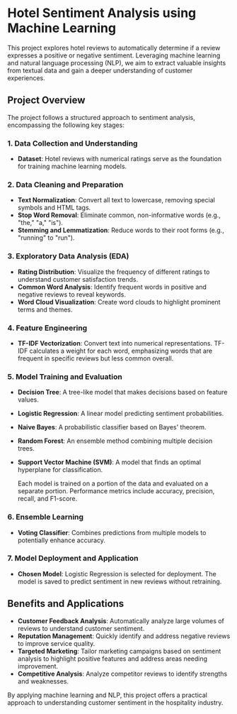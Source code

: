 # Hotel Sentiment Analysis using Machine Learning

This project explores hotel reviews to automatically determine if a review expresses a positive or negative sentiment. Leveraging machine learning and natural language processing (NLP), we aim to extract valuable insights from textual data and gain a deeper understanding of customer experiences.

## Project Overview

The project follows a structured approach to sentiment analysis, encompassing the following key stages:

### 1. Data Collection and Understanding
- **Dataset**: Hotel reviews with numerical ratings serve as the foundation for training machine learning models.

### 2. Data Cleaning and Preparation
- **Text Normalization**: Convert all text to lowercase, removing special symbols and HTML tags.
- **Stop Word Removal**: Eliminate common, non-informative words (e.g., "the," "a," "is").
- **Stemming and Lemmatization**: Reduce words to their root forms (e.g., "running" to "run").

### 3. Exploratory Data Analysis (EDA)
- **Rating Distribution**: Visualize the frequency of different ratings to understand customer satisfaction trends.
- **Common Word Analysis**: Identify frequent words in positive and negative reviews to reveal keywords.
- **Word Cloud Visualization**: Create word clouds to highlight prominent terms and themes.

### 4. Feature Engineering
- **TF-IDF Vectorization**: Convert text into numerical representations. TF-IDF calculates a weight for each word, emphasizing words that are frequent in specific reviews but less common overall.

### 5. Model Training and Evaluation
- **Decision Tree**: A tree-like model that makes decisions based on feature values.
- **Logistic Regression**: A linear model predicting sentiment probabilities.
- **Naive Bayes**: A probabilistic classifier based on Bayes' theorem.
- **Random Forest**: An ensemble method combining multiple decision trees.
- **Support Vector Machine (SVM)**: A model that finds an optimal hyperplane for classification.

  Each model is trained on a portion of the data and evaluated on a separate portion. Performance metrics include accuracy, precision, recall, and F1-score.

### 6. Ensemble Learning
- **Voting Classifier**: Combines predictions from multiple models to potentially enhance accuracy.

### 7. Model Deployment and Application
- **Chosen Model**: Logistic Regression is selected for deployment. The model is saved to predict sentiment in new reviews without retraining.

## Benefits and Applications

- **Customer Feedback Analysis**: Automatically analyze large volumes of reviews to understand customer sentiment.
- **Reputation Management**: Quickly identify and address negative reviews to improve service quality.
- **Targeted Marketing**: Tailor marketing campaigns based on sentiment analysis to highlight positive features and address areas needing improvement.
- **Competitive Analysis**: Analyze competitor reviews to identify strengths and weaknesses.

By applying machine learning and NLP, this project offers a practical approach to understanding customer sentiment in the hospitality industry.
